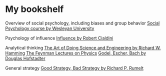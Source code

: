 # My bookshelf

Overview of social psychology, including biases and group behavior
[Social Psychology course by Wesleyan University](https://www.coursera.org/learn/social-psychology)

Psychology of influence
[Influence by Robert Cialdini](https://www.goodreads.com/book/show/28815.Influence)

Analytical thinking
[The Art of Doing Science and Engineering by Richard W. Hamming](https://worrydream.com/refs/Hamming_1997_-_The_Art_of_Doing_Science_and_Engineering.pdf)
[The Feynman Lectures on Physics](https://www.feynmanlectures.caltech.edu/)
[Godel, Escher, Bach by Douglas Hofstadter](https://www.goodreads.com/book/show/24113.G_del_Escher_Bach)

General strategy
[Good Strategy, Bad Strategy by Richard P. Rumelt](https://www.goodreads.com/book/show/11721966-good-strategy-bad-strategy)
